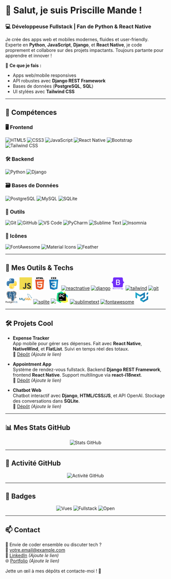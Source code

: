# 👋 Salut, je suis Priscille Mande !

### 💻 Développeuse Fullstack | Fan de Python & React Native

Je crée des apps web et mobiles modernes, fluides et user-friendly. Experte en **Python**, **JavaScript**, **Django**, et **React Native**, je code proprement et collabore sur des projets impactants. Toujours partante pour apprendre et innover !

🌟 **Ce que je fais :**
- Apps web/mobile responsives
- API robustes avec **Django REST Framework**
- Bases de données (**PostgreSQL**, **SQL**)
- UI stylées avec **Tailwind CSS**

---

## 🧠 Compétences

### 🖥️ Frontend
![HTML5](https://img.shields.io/badge/HTML5-E34F26?style=flat&logo=html5&logoColor=white)
![CSS3](https://img.shields.io/badge/CSS3-1572B6?style=flat&logo=css3&logoColor=white)
![JavaScript](https://img.shields.io/badge/JavaScript-F7DF1E?style=flat&logo=javascript&logoColor=black)
![React Native](https://img.shields.io/badge/React_Native-61DAFB?style=flat&logo=react&logoColor=black)
![Bootstrap](https://img.shields.io/badge/Bootstrap-563D7C?style=flat&logo=bootstrap&logoColor=white)
![Tailwind CSS](https://img.shields.io/badge/Tailwind_CSS-38B2AC?style=flat&logo=tailwind-css&logoColor=white)

### 🛠️ Backend
![Python](https://img.shields.io/badge/Python-3776AB?style=flat&logo=python&logoColor=white)
![Django](https://img.shields.io/badge/Django-092E20?style=flat&logo=django&logoColor=white)

### 🗃️ Bases de Données
![PostgreSQL](https://img.shields.io/badge/PostgreSQL-4169E1?style=flat&logo=postgresql&logoColor=white)
![MySQL](https://img.shields.io/badge/MySQL-4479A1?style=flat&logo=mysql&logoColor=white)
![SQLite](https://img.shields.io/badge/SQLite-003B57?style=flat&logo=sqlite&logoColor=white)

### 🔧 Outils
![Git](https://img.shields.io/badge/Git-F05032?style=flat&logo=git&logoColor=white)
![GitHub](https://img.shields.io/badge/GitHub-181717?style=flat&logo=github&logoColor=white)
![VS Code](https://img.shields.io/badge/VS_Code-007ACC?style=flat&logo=visual-studio-code&logoColor=white)
![PyCharm](https://img.shields.io/badge/PyCharm-000000?style=flat&logo=pycharm&logoColor=white)
![Sublime Text](https://img.shields.io/badge/Sublime_Text-FF9800?style=flat&logo=sublime-text&logoColor=white)
![Insomnia](https://img.shields.io/badge/Insomnia-5849BE?style=flat&logo=insomnia&logoColor=white)

### 🎨 Icônes
![FontAwesome](https://img.shields.io/badge/FontAwesome-339AF0?style=flat&logo=fontawesome&logoColor=white)
![Material Icons](https://img.shields.io/badge/Material_Icons-757575?style=flat&logo=google&logoColor=white)
![Feather](https://img.shields.io/badge/Feather-2D2D2D?style=flat&logoColor=white)

---

## 🚀 Mes Outils & Techs

<p align="left">
  <a href="https://www.python.org"><img src="https://raw.githubusercontent.com/devicons/devicon/master/icons/python/python-original.svg" alt="python" width="40" height="40"/></a>
  <a href="https://developer.mozilla.org/en-US/docs/Web/JavaScript"><img src="https://raw.githubusercontent.com/devicons/devicon/master/icons/javascript/javascript-original.svg" alt="javascript" width="40" height="40"/></a>
  <a href="https://www.w3.org/html/"><img src="https://raw.githubusercontent.com/devicons/devicon/master/icons/html5/html5-original-wordmark.svg" alt="html5" width="40" height="40"/></a>
  <a href="https://www.w3schools.com/css/"><img src="https://raw.githubusercontent.com/devicons/devicon/master/icons/css3/css3-original-wordmark.svg" alt="css3" width="40" height="40"/></a>
  <a href="https://reactnative.dev/"><img src="https://reactnative.dev/img/header_logo.svg" alt="reactnative" width="40" height="40"/></a>
  <a href="https://www.djangoproject.com/"><img src="https://cdn.worldvectorlogo.com/logos/django.svg" alt="django" width="40" height="40"/></a>
  <a href="https://getbootstrap.com/"><img src="https://raw.githubusercontent.com/devicons/devicon/master/icons/bootstrap/bootstrap-plain-wordmark.svg" alt="bootstrap" width="40" height="40"/></a>
  <a href="https://tailwindcss.com/"><img src="https://www.vectorlogo.zone/logos/tailwindcss/tailwindcss-icon.svg" alt="tailwind" width="40" height="40"/></a>
  <a href="https://git-scm.com/"><img src="https://www.vectorlogo.zone/logos/git-scm/git-scm-icon.svg" alt="git" width="40" height="40"/></a>
  <a href="https://www.postgresql.org"><img src="https://raw.githubusercontent.com/devicons/devicon/master/icons/postgresql/postgresql-original-wordmark.svg" alt="postgresql" width="40" height="40"/></a>
  <a href="https://www.mysql.com/"><img src="https://raw.githubusercontent.com/devicons/devicon/master/icons/mysql/mysql-original-wordmark.svg" alt="mysql" width="40" height="40"/></a>
  <a href="https://www.sqlite.org/"><img src="https://www.vectorlogo.zone/logos/sqlite/sqlite-icon.svg" alt="sqlite" width="40" height="40"/></a>
  <a href="https://code.visualstudio.com/"><img src="https://raw.githubusercontent.com/devicons/deviconವಬಿಡಿಗೆ
  <a href="https://www.jetbrains.com/pycharm/"><img src="https://raw.githubusercontent.com/devicons/devicon/master/icons/pycharm/pycharm-original.svg" alt="pycharm" width="40" height="40"/></a>
  <a href="https://www.sublimetext.com/"><img src="https://raw.githubusercontent.com/devicons/devicon/master/icons/sublime/sublime-original.svg" alt="sublimetext" width="40" height="40"/></a>
  <a href="https://fontawesome.com/"><img src="https://raw.githubusercontent.com/devicons/devicon/master/icons/fontawesome/fontawesome-original.svg" alt="fontawesome" width="40" height="40"/></a>
  <a href="https://material.io/"><img src="https://raw.githubusercontent.com/devicons/devicon/master/icons/materialui/materialui-original.svg" alt="materialicons" width="40" height="40"/></a>
</p>

---

## 🛠️ Projets Cool

- **Expense Tracker**  
  App mobile pour gérer ses dépenses. Fait avec **React Native**, **NativeWind**, et **FlatList**. Suivi en temps réel des totaux.  
  🔗 [Dépôt](#) *(Ajoute le lien)*

- **Appointment App**  
  Système de rendez-vous fullstack. Backend **Django REST Framework**, frontend **React Native**. Support multilingue via **react-i18next**.  
  🔗 [Dépôt](#) *(Ajoute le lien)*

- **Chatbot Web**  
  Chatbot interactif avec **Django**, **HTML/CSS/JS**, et API OpenAI. Stockage des conversations dans **SQLite**.  
  🔗 [Dépôt](#) *(Ajoute le lien)*

---

## 📊 Mes Stats GitHub

<div align="center">
  <img src="https://metrics.lecoq.io/VOTRE_NOM_UTILISATEUR?template=classic&base=header%2Cactivity%2Ccommunity%2Crepositories&base.indepth=false&base.hireable=false&base.skip=false&config.timezone=Europe%2FParis" alt="Stats GitHub" />
</div>

---

## 🧭 Activité GitHub

<div align="center">
  <img src="https://metrics.lecoq.io/VOTRE_NOM_UTILISATEUR?template=classic&activity=1&activity.limit=5&activity.days=14&activity.filter=all&activity.source=atom" alt="Activité GitHub" />
</div>

---

## 🏅 Badges

<div align="center">
  <img src="https://komarev.com/ghpvc/?username=VOTRE_NOM_UTILISATEUR&label=Vues&color=0e75b6&style=flat" alt="Vues"/>
  <img src="https://img.shields.io/badge/GitHub-Fullstack-blue?logo=github" alt="Fullstack"/>
  <img src="https://img.shields.io/badge/-Open%20to%20Work-green?style=flat" alt="Open"/>
</div>

---

## 📫 Contact

💬 Envie de coder ensemble ou discuter tech ?  
📧 [votre.email@example.com](mailto:votre.email@example.com)  
🔗 [LinkedIn](#) *(Ajoute le lien)*  
🌐 [Portfolio](#) *(Ajoute le lien)*

Jette un œil à mes dépôts et contacte-moi ! 🚀
